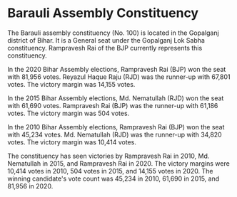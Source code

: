 # Barauli Assembly Constituency

The Barauli assembly constituency (No. 100) is located in the Gopalganj district of Bihar. It is a General seat under the Gopalganj Lok Sabha constituency. Rampravesh Rai of the BJP currently represents this constituency.

In the 2020 Bihar Assembly elections, Rampravesh Rai (BJP) won the seat with 81,956 votes. Reyazul Haque Raju (RJD) was the runner-up with 67,801 votes. The victory margin was 14,155 votes.

In the 2015 Bihar Assembly elections, Md. Nematullah (RJD) won the seat with 61,690 votes. Rampravesh Rai (BJP) was the runner-up with 61,186 votes. The victory margin was 504 votes.

In the 2010 Bihar Assembly elections, Rampravesh Rai (BJP) won the seat with 45,234 votes. Md. Nematullah (RJD) was the runner-up with 34,820 votes. The victory margin was 10,414 votes.

The constituency has seen victories by Rampravesh Rai in 2010, Md. Nematullah in 2015, and Rampravesh Rai in 2020. The victory margins were 10,414 votes in 2010, 504 votes in 2015, and 14,155 votes in 2020. The winning candidate's vote count was 45,234 in 2010, 61,690 in 2015, and 81,956 in 2020.
